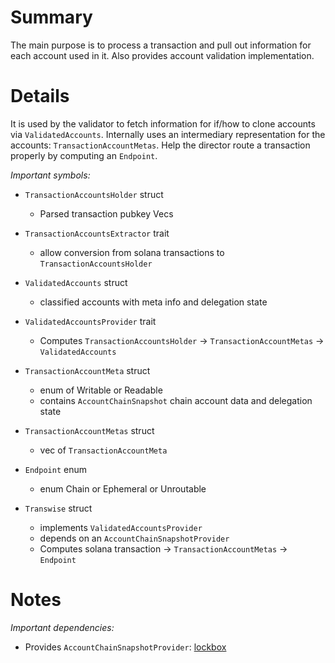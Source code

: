 
# Summary

The main purpose is to process a transaction and pull out information for each account used in it.
Also provides account validation implementation.

# Details

It is used by the validator to fetch information for if/how to clone accounts via `ValidatedAccounts`.
Internally uses an intermediary representation for the accounts: `TransactionAccountMetas`.
Help the director route a transaction properly by computing an `Endpoint`.

*Important symbols:*

- `TransactionAccountsHolder` struct
  - Parsed transaction pubkey Vecs

- `TransactionAccountsExtractor` trait
  - allow conversion from solana transactions to `TransactionAccountsHolder`

- `ValidatedAccounts` struct
  - classified accounts with meta info and delegation state

- `ValidatedAccountsProvider` trait
  - Computes `TransactionAccountsHolder` -> `TransactionAccountMetas` -> `ValidatedAccounts`

- `TransactionAccountMeta` struct
  - enum of Writable or Readable
  - contains `AccountChainSnapshot` chain account data and delegation state

- `TransactionAccountMetas` struct
  - vec of `TransactionAccountMeta`

- `Endpoint` enum
  - enum Chain or Ephemeral or Unroutable

- `Transwise` struct
  - implements `ValidatedAccountsProvider`
  - depends on an `AccountChainSnapshotProvider`
  - Computes solana transaction -> `TransactionAccountMetas` -> `Endpoint`

# Notes

*Important dependencies:*

- Provides `AccountChainSnapshotProvider`: [lockbox](../lockbox/README.md)
